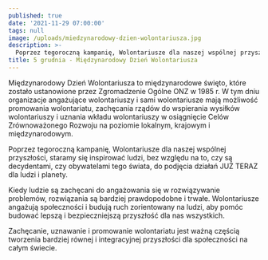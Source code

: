 ```yaml
---
published: true
date: '2021-11-29 07:00:00'
tags: null
image: /uploads/miedzynarodowy-dzien-wolontariusza.jpg
description: >-
  Poprzez tegoroczną kampanię, Wolontariusze dla naszej wspólnej przyszłości, staramy się inspirować ludzi, bez względu na to, czy są decydentami, czy obywatelami tego świata, do podjęcia działań JUŻ TERAZ dla ludzi i planety.
title: 5 grudnia - Międzynarodowy Dzień Wolontariusza
---
```


Międzynarodowy Dzień Wolontariusza to międzynarodowe święto, które zostało ustanowione przez Zgromadzenie Ogólne ONZ w 1985 r. W tym dniu organizacje angażujące wolontariuszy i sami wolontariusze mają możliwość promowania wolontariatu, zachęcania rządów do wspierania wysiłków wolontariuszy i uznania wkładu wolontariuszy w osiągnięcie Celów Zrównoważonego Rozwoju na poziomie lokalnym, krajowym i międzynarodowym.

Poprzez tegoroczną kampanię, Wolontariusze dla naszej wspólnej przyszłości, staramy się inspirować ludzi, bez względu na to, czy są decydentami, czy obywatelami tego świata, do podjęcia działań JUŻ TERAZ dla ludzi i planety.

Kiedy ludzie są zachęcani do angażowania się w rozwiązywanie problemów, rozwiązania są bardziej prawdopodobne i trwałe. Wolontariusze angażują społeczności i budują ruch zorientowany na ludzi, aby pomóc budować lepszą i bezpieczniejszą przyszłość dla nas wszystkich.

Zachęcanie, uznawanie i promowanie wolontariatu jest ważną częścią tworzenia bardziej równej i integracyjnej przyszłości dla społeczności na całym świecie.



